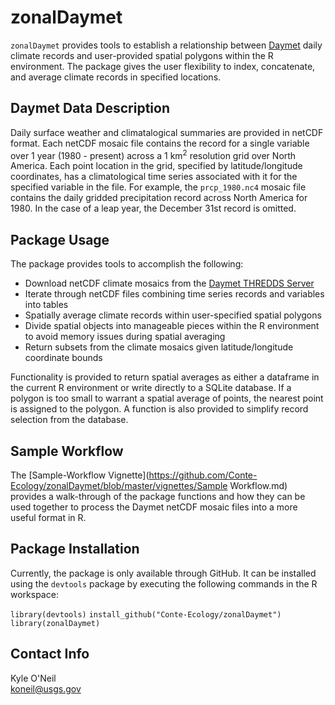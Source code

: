zonalDaymet
====================

`zonalDaymet` provides tools to establish a relationship between 
[Daymet](http://daymet.ornl.gov/) daily climate records and user-provided 
spatial polygons within the R environment. The package gives the user
flexibility to index, concatenate, and average climate records in specified 
locations.

## Daymet Data Description

Daily surface weather and climatalogical summaries are provided in
netCDF format. Each netCDF mosaic file contains the record for a single variable 
over 1 year (1980 - present) across a 1 km<sup>2</sup> resolution grid over 
North America. Each point location in the grid, specified by latitude/longitude 
coordinates, has a climatological time series associated with it for the 
specified variable in the file. For example, the `prcp_1980.nc4` mosaic file 
contains the daily gridded precipitation record across North America for 1980. In 
the case of a leap year, the December 31st record is omitted.

## Package Usage

The package provides tools to accomplish the following:

 - Download netCDF climate mosaics from the 
 [Daymet THREDDS Server](http://daymet.ornl.gov/dataaccess.html#THREDDS)
 - Iterate through netCDF files combining time series records and variables 
into tables
 - Spatially average climate records within user-specified spatial polygons
 - Divide spatial objects into manageable pieces within the R environment 
to avoid memory issues during spatial averaging
 - Return subsets from the climate mosaics given latitude/longitude 
coordinate bounds

Functionality is provided to return spatial averages as either a dataframe in 
the current R environment or write directly to a SQLite database. If a polygon is
too small to warrant a spatial average of points, the nearest point is assigned
to the polygon. A function is also provided to simplify record selection from the 
database. 

## Sample Workflow
The [Sample-Workflow Vignette](https://github.com/Conte-Ecology/zonalDaymet/blob/master/vignettes/Sample Workflow.md) provides a walk-through of the package functions and how they
can be used together to process the Daymet netCDF mosaic files into a more
useful format in R.

## Package Installation
Currently, the package is only available through GitHub. It can be installed using the `devtools` package by executing the following commands in the R workspace:

`library(devtools)`
`install_github("Conte-Ecology/zonalDaymet")`
`library(zonalDaymet)`

## Contact Info

Kyle O'Neil  
koneil@usgs.gov 

